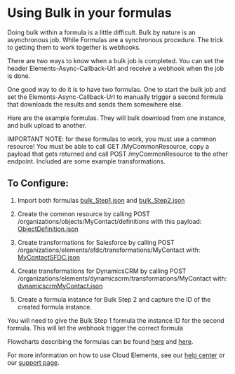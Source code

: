 # Using Bulk in your formulas

Doing bulk within a formula is a little difficult. Bulk by nature is an asynchronous job. While Formulas are a synchronous procedure. The trick to getting them to work together is webhooks.

There are two ways to know when a bulk job is completed. You can set the header Elements-Async-Callback-Url and receive a webhook when the job is done.

One good way to do it is to have two formulas. One to start the bulk job and set the Elements-Async-Callback-Url to 
manually trigger a second formula that downloads the results and sends them somewhere else.

Here are the example formulas. They will bulk download from one instance, and bulk upload to another.

IMPORTANT NOTE: for these formulas to work, you must use a common resource! You must be able to call GET 
/MyCommonResource, copy a payload that gets returned and call POST /myCommonResource to the other endpoint. Included 
are some example transformations.

## To Configure:

1. Import both formulas [bulk_Step1.json](bulk_Step1.json) and [bulk_Step2.json](bulk_Step2.json)

2. Create the common resource by calling POST /organizations/objects/MyContact/definitions with this payload: 
[ObjectDefinition.json](ObjectDefinition.json)

3. Create transformations for Salesforce by calling POST /organizations/elements/sfdc/transformations/MyContact with:
 [MyContactSFDC.json](MyContactSFDC.json)

4. Create transformations for DynamicsCRM by calling POST 
/organizations/elements/dynamicscrm/transformations/MyContact with: [dynamicscrmMyContact.json](dynamicscrmMyContact.json)

5. Create a formula instance for Bulk Step 2 and capture the ID of the created formula instance.

You will need to give the Bulk Step 1 formula the instance ID for the second formula. This will let the webhook trigger the correct formula 

Flowcharts describing the formulas can be found [here](Flowchart-BulkStep1.html) and [here](Flowchart-BulkStep2.html).

For more information on how to use Cloud Elements, see our [help center](https://docs.cloud-elements.com)
or our [support page](https://support.cloud-elements.com/hc/en-us).

